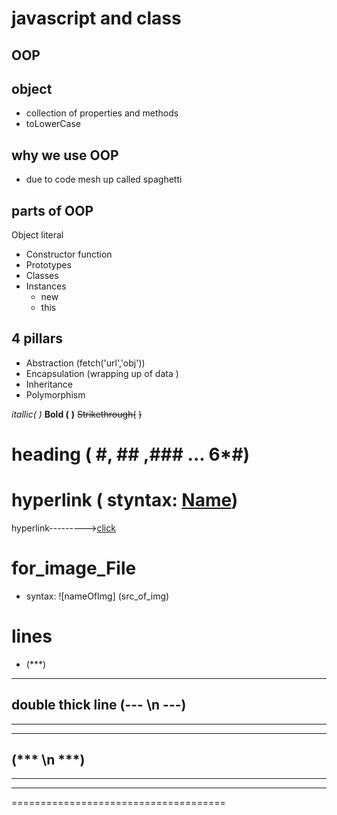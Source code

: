 # javascript and class

## OOP

## object 
- collection of properties and methods
- toLowerCase 

## why we use OOP 
- due to code mesh up called spaghetti

## parts of OOP 
Object literal 

- Constructor function 
- Prototypes
- Classes 
- Instances 
    * new 
    * this
## 4 pillars
- Abstraction (fetch('url','obj'))
- Encapsulation (wrapping up of data )
- Inheritance 
- Polymorphism 






 _itallic(_ _)_
 **Bold (** **)**
~~Strikethrough(~~ ~~)~~
# heading ( #, ## ,### ... 6*#)


# hyperlink ( styntax: [Name](url "Name"))
hyperlink--------->[click](https://github.com/arpitranakoti/javascript/blob/main/Learn_JavaScript/10_class_and_oop/notes.md  "Arpit")

#  for_image_File 
- syntax: ![nameOfImg] (src_of_img)

# lines
* (***)
***
 ## double thick line (--- \n ---)
 ---
 ---
 ## (*** \n ***)
 ***
 ***
 =====================================
 